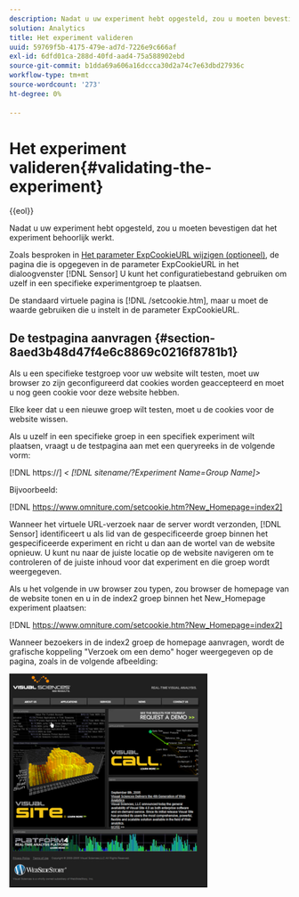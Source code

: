 ```yaml
---
description: Nadat u uw experiment hebt opgesteld, zou u moeten bevestigen dat het experiment behoorlijk werkt.
solution: Analytics
title: Het experiment valideren
uuid: 59769f5b-4175-479e-ad7d-7226e9c666af
exl-id: 6dfd01ca-288d-40fd-aad4-75a588902ebd
source-git-commit: b1dda69a606a16dccca30d2a74c7e63dbd27936c
workflow-type: tm+mt
source-wordcount: '273'
ht-degree: 0%

---
```


# Het experiment valideren{#validating-the-experiment}

{{eol}}

Nadat u uw experiment hebt opgesteld, zou u moeten bevestigen dat het experiment behoorlijk werkt.

Zoals besproken in [Het parameter ExpCookieURL wijzigen (optioneel)](../../home/c-undst-ctrld-exp/t-en-ctrld-exp/c-mod-expckurl-prm.md#concept-215bf86bab4e4ec0b0cc803ec48a8fcf), de pagina die is opgegeven in de parameter ExpCookieURL in het dialoogvenster [!DNL Sensor] U kunt het configuratiebestand gebruiken om uzelf in een specifieke experimentgroep te plaatsen.

De standaard virtuele pagina is [!DNL /setcookie.htm], maar u moet de waarde gebruiken die u instelt in de parameter ExpCookieURL.

## De testpagina aanvragen {#section-8aed3b48d47f4e6c8869c0216f8781b1}

Als u een specifieke testgroep voor uw website wilt testen, moet uw browser zo zijn geconfigureerd dat cookies worden geaccepteerd en moet u nog geen cookie voor deze website hebben.

Elke keer dat u een nieuwe groep wilt testen, moet u de cookies voor de website wissen.

Als u uzelf in een specifieke groep in een specifiek experiment wilt plaatsen, vraagt u de testpagina aan met een queryreeks in de volgende vorm:

[!DNL https://] *&lt; [!DNL sitename/?Experiment Name=Group Name]>*

Bijvoorbeeld:

[!DNL https://www.omniture.com/setcookie.htm?New_Homepage=index2]

Wanneer het virtuele URL-verzoek naar de server wordt verzonden, [!DNL Sensor] identificeert u als lid van de gespecificeerde groep binnen het gespecificeerde experiment en richt u dan aan de wortel van de website opnieuw. U kunt nu naar de juiste locatie op de website navigeren om te controleren of de juiste inhoud voor dat experiment en die groep wordt weergegeven.

Als u het volgende in uw browser zou typen, zou browser de homepage van de website tonen en u in de index2 groep binnen het New_Homepage experiment plaatsen:

[!DNL https://www.omniture.com/setcookie.htm?New_Homepage=index2]

Wanneer bezoekers in de index2 groep de homepage aanvragen, wordt de grafische koppeling &quot;Verzoek om een demo&quot; hoger weergegeven op de pagina, zoals in de volgende afbeelding:

![](assets/TestPage.png)
